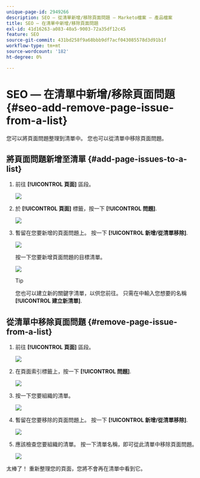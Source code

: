 ```yaml
---
unique-page-id: 2949266
description: SEO — 從清單新增/移除頁面問題 — Marketo檔案 — 產品檔案
title: SEO — 在清單中新增/移除頁面問題
exl-id: 41d16263-a083-40a5-9003-72a35df12c45
feature: SEO
source-git-commit: 431bd258f9a68bbb9df7acf043085578d3d91b1f
workflow-type: tm+mt
source-wordcount: '182'
ht-degree: 0%

---
```


# SEO — 在清單中新增/移除頁面問題 {#seo-add-remove-page-issue-from-a-list}

您可以將頁面問題整理到清單中。 您也可以從清單中移除頁面問題。

## 將頁面問題新增至清單 {#add-page-issues-to-a-list}

1. 前往 **[!UICONTROL 頁面]** 區段。

   ![](assets/image2014-9-18-14-3a3-3a10.png)

1. 於 **[!UICONTROL 頁面]** 標籤，按一下 **[!UICONTROL 問題]**.

   ![](assets/image2014-9-18-14-3a3-3a18.png)

1. 暫留在您要新增的頁面問題上。 按一下 **[!UICONTROL 新增/從清單移除]**.

   ![](assets/image2014-9-18-14-3a3-3a40.png)

   按一下您要新增頁面問題的目標清單。

   ![](assets/image2014-9-18-14-3a3-3a44.png)

   >[!TIP]
   >
   >您也可以建立新的關鍵字清單，以供您前往。 只需在中輸入您想要的名稱 **[!UICONTROL 建立新清單]**.

## 從清單中移除頁面問題 {#remove-page-issue-from-a-list}

1. 前往 **[!UICONTROL 頁面]** 區段。

   ![](assets/image2014-9-18-14-3a4-3a8.png)

1. 在頁面索引標籤上，按一下 **[!UICONTROL 問題]**.

   ![](assets/image2014-9-18-14-3a4-3a22.png)

1. 按一下您要組織的清單。

   ![](assets/image2014-9-18-14-3a4-3a29.png)

1. 暫留在您要移除的頁面問題上。 按一下 **[!UICONTROL 新增/從清單移除]**.

   ![](assets/image2014-9-18-14-3a4-3a38.png)

1. 應該檢查您要組織的清單。 按一下清單名稱，即可從此清單中移除頁面問題。

   ![](assets/image2014-9-18-14-3a4-3a52.png)

太棒了！ 重新整理您的頁面，您將不會再在清單中看到它。
